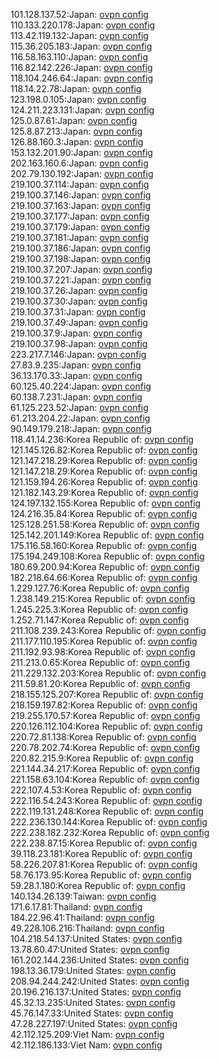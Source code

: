 101.128.137.52:Japan: [ovpn config](vpn/101_128_137_52.ovpn)  
110.133.220.178:Japan: [ovpn config](vpn/110_133_220_178.ovpn)  
113.42.119.132:Japan: [ovpn config](vpn/113_42_119_132.ovpn)  
115.36.205.183:Japan: [ovpn config](vpn/115_36_205_183.ovpn)  
116.58.163.110:Japan: [ovpn config](vpn/116_58_163_110.ovpn)  
116.82.142.226:Japan: [ovpn config](vpn/116_82_142_226.ovpn)  
118.104.246.64:Japan: [ovpn config](vpn/118_104_246_64.ovpn)  
118.14.22.78:Japan: [ovpn config](vpn/118_14_22_78.ovpn)  
123.198.0.105:Japan: [ovpn config](vpn/123_198_0_105.ovpn)  
124.211.223.131:Japan: [ovpn config](vpn/124_211_223_131.ovpn)  
125.0.87.61:Japan: [ovpn config](vpn/125_0_87_61.ovpn)  
125.8.87.213:Japan: [ovpn config](vpn/125_8_87_213.ovpn)  
126.88.160.3:Japan: [ovpn config](vpn/126_88_160_3.ovpn)  
153.132.201.90:Japan: [ovpn config](vpn/153_132_201_90.ovpn)  
202.163.160.6:Japan: [ovpn config](vpn/202_163_160_6.ovpn)  
202.79.130.192:Japan: [ovpn config](vpn/202_79_130_192.ovpn)  
219.100.37.114:Japan: [ovpn config](vpn/219_100_37_114.ovpn)  
219.100.37.146:Japan: [ovpn config](vpn/219_100_37_146.ovpn)  
219.100.37.163:Japan: [ovpn config](vpn/219_100_37_163.ovpn)  
219.100.37.177:Japan: [ovpn config](vpn/219_100_37_177.ovpn)  
219.100.37.179:Japan: [ovpn config](vpn/219_100_37_179.ovpn)  
219.100.37.181:Japan: [ovpn config](vpn/219_100_37_181.ovpn)  
219.100.37.186:Japan: [ovpn config](vpn/219_100_37_186.ovpn)  
219.100.37.198:Japan: [ovpn config](vpn/219_100_37_198.ovpn)  
219.100.37.207:Japan: [ovpn config](vpn/219_100_37_207.ovpn)  
219.100.37.221:Japan: [ovpn config](vpn/219_100_37_221.ovpn)  
219.100.37.26:Japan: [ovpn config](vpn/219_100_37_26.ovpn)  
219.100.37.30:Japan: [ovpn config](vpn/219_100_37_30.ovpn)  
219.100.37.31:Japan: [ovpn config](vpn/219_100_37_31.ovpn)  
219.100.37.49:Japan: [ovpn config](vpn/219_100_37_49.ovpn)  
219.100.37.9:Japan: [ovpn config](vpn/219_100_37_9.ovpn)  
219.100.37.98:Japan: [ovpn config](vpn/219_100_37_98.ovpn)  
223.217.7.146:Japan: [ovpn config](vpn/223_217_7_146.ovpn)  
27.83.9.235:Japan: [ovpn config](vpn/27_83_9_235.ovpn)  
36.13.170.33:Japan: [ovpn config](vpn/36_13_170_33.ovpn)  
60.125.40.224:Japan: [ovpn config](vpn/60_125_40_224.ovpn)  
60.138.7.231:Japan: [ovpn config](vpn/60_138_7_231.ovpn)  
61.125.223.52:Japan: [ovpn config](vpn/61_125_223_52.ovpn)  
61.213.204.22:Japan: [ovpn config](vpn/61_213_204_22.ovpn)  
90.149.179.218:Japan: [ovpn config](vpn/90_149_179_218.ovpn)  
118.41.14.236:Korea Republic of: [ovpn config](vpn/118_41_14_236.ovpn)  
121.145.126.82:Korea Republic of: [ovpn config](vpn/121_145_126_82.ovpn)  
121.147.218.29:Korea Republic of: [ovpn config](vpn/121_147_218_29.ovpn)  
121.147.218.29:Korea Republic of: [ovpn config](vpn/121_147_218_29.ovpn)  
121.159.194.26:Korea Republic of: [ovpn config](vpn/121_159_194_26.ovpn)  
121.182.143.29:Korea Republic of: [ovpn config](vpn/121_182_143_29.ovpn)  
124.197.132.155:Korea Republic of: [ovpn config](vpn/124_197_132_155.ovpn)  
124.216.35.84:Korea Republic of: [ovpn config](vpn/124_216_35_84.ovpn)  
125.128.251.58:Korea Republic of: [ovpn config](vpn/125_128_251_58.ovpn)  
125.142.201.149:Korea Republic of: [ovpn config](vpn/125_142_201_149.ovpn)  
175.116.58.160:Korea Republic of: [ovpn config](vpn/175_116_58_160.ovpn)  
175.194.249.108:Korea Republic of: [ovpn config](vpn/175_194_249_108.ovpn)  
180.69.200.94:Korea Republic of: [ovpn config](vpn/180_69_200_94.ovpn)  
182.218.64.66:Korea Republic of: [ovpn config](vpn/182_218_64_66.ovpn)  
1.229.127.76:Korea Republic of: [ovpn config](vpn/1_229_127_76.ovpn)  
1.238.149.215:Korea Republic of: [ovpn config](vpn/1_238_149_215.ovpn)  
1.245.225.3:Korea Republic of: [ovpn config](vpn/1_245_225_3.ovpn)  
1.252.71.147:Korea Republic of: [ovpn config](vpn/1_252_71_147.ovpn)  
211.108.239.243:Korea Republic of: [ovpn config](vpn/211_108_239_243.ovpn)  
211.177.110.195:Korea Republic of: [ovpn config](vpn/211_177_110_195.ovpn)  
211.192.93.98:Korea Republic of: [ovpn config](vpn/211_192_93_98.ovpn)  
211.213.0.65:Korea Republic of: [ovpn config](vpn/211_213_0_65.ovpn)  
211.229.132.203:Korea Republic of: [ovpn config](vpn/211_229_132_203.ovpn)  
211.59.81.20:Korea Republic of: [ovpn config](vpn/211_59_81_20.ovpn)  
218.155.125.207:Korea Republic of: [ovpn config](vpn/218_155_125_207.ovpn)  
218.159.197.82:Korea Republic of: [ovpn config](vpn/218_159_197_82.ovpn)  
219.255.170.57:Korea Republic of: [ovpn config](vpn/219_255_170_57.ovpn)  
220.126.112.104:Korea Republic of: [ovpn config](vpn/220_126_112_104.ovpn)  
220.72.81.138:Korea Republic of: [ovpn config](vpn/220_72_81_138.ovpn)  
220.78.202.74:Korea Republic of: [ovpn config](vpn/220_78_202_74.ovpn)  
220.82.215.9:Korea Republic of: [ovpn config](vpn/220_82_215_9.ovpn)  
221.144.34.217:Korea Republic of: [ovpn config](vpn/221_144_34_217.ovpn)  
221.158.63.104:Korea Republic of: [ovpn config](vpn/221_158_63_104.ovpn)  
222.107.4.53:Korea Republic of: [ovpn config](vpn/222_107_4_53.ovpn)  
222.116.54.243:Korea Republic of: [ovpn config](vpn/222_116_54_243.ovpn)  
222.119.131.248:Korea Republic of: [ovpn config](vpn/222_119_131_248.ovpn)  
222.236.130.144:Korea Republic of: [ovpn config](vpn/222_236_130_144.ovpn)  
222.238.182.232:Korea Republic of: [ovpn config](vpn/222_238_182_232.ovpn)  
222.238.87.15:Korea Republic of: [ovpn config](vpn/222_238_87_15.ovpn)  
39.118.23.181:Korea Republic of: [ovpn config](vpn/39_118_23_181.ovpn)  
58.226.207.81:Korea Republic of: [ovpn config](vpn/58_226_207_81.ovpn)  
58.76.173.95:Korea Republic of: [ovpn config](vpn/58_76_173_95.ovpn)  
59.28.1.180:Korea Republic of: [ovpn config](vpn/59_28_1_180.ovpn)  
140.134.26.139:Taiwan: [ovpn config](vpn/140_134_26_139.ovpn)  
171.6.17.81:Thailand: [ovpn config](vpn/171_6_17_81.ovpn)  
184.22.96.41:Thailand: [ovpn config](vpn/184_22_96_41.ovpn)  
49.228.106.216:Thailand: [ovpn config](vpn/49_228_106_216.ovpn)  
104.218.54.137:United States: [ovpn config](vpn/104_218_54_137.ovpn)  
13.78.60.47:United States: [ovpn config](vpn/13_78_60_47.ovpn)  
161.202.144.236:United States: [ovpn config](vpn/161_202_144_236.ovpn)  
198.13.36.179:United States: [ovpn config](vpn/198_13_36_179.ovpn)  
208.94.244.242:United States: [ovpn config](vpn/208_94_244_242.ovpn)  
20.196.216.137:United States: [ovpn config](vpn/20_196_216_137.ovpn)  
45.32.13.235:United States: [ovpn config](vpn/45_32_13_235.ovpn)  
45.76.147.33:United States: [ovpn config](vpn/45_76_147_33.ovpn)  
47.28.227.197:United States: [ovpn config](vpn/47_28_227_197.ovpn)  
42.112.125.209:Viet Nam: [ovpn config](vpn/42_112_125_209.ovpn)  
42.112.186.133:Viet Nam: [ovpn config](vpn/42_112_186_133.ovpn)  
